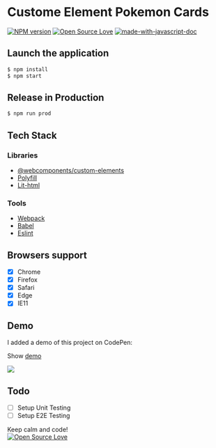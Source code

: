 # Custome Element Pokemon Cards
[![NPM version](https://d25lcipzij17d.cloudfront.net/badge.svg?id=gh&type=6&v=1.0.1)](http://badge.fury.io/js/badge-list)
[![Open Source Love](https://badges.frapsoft.com/os/mit/mit.svg?v=102)](https://github.com/ellerbrock/open-source-badge/)
[![made-with-javascript-doc](https://img.shields.io/badge/Made%20with-Javascript-1f425f.svg)](https://www.sphinx-doc.org/)

## Launch the application

```sh
$ npm install
$ npm start
```

## Release in Production

```sh
$ npm run prod
```

## Tech Stack

### Libraries

- [@webcomponents/custom-elements](https://github.com/webcomponents/custom-elements)
- [Polyfill](https://babeljs.io/docs/en/babel-polyfill.html)
- [Lit-html](https://polymer.github.io/lit-html/)

### Tools

- [Webpack](https://webpack.js.org/)
- [Babel](https://babeljs.io/)
- [Eslint](https://eslint.org/)

## Browsers support

- [x] Chrome
- [x] Firefox
- [x] Safari
- [x] Edge
- [x] IE11

## Demo
I added a demo of this project on CodePen:

Show [demo](https://codepen.io/grandemayta/pen/WaMYwe?editors=1010)

<img src="https://user-images.githubusercontent.com/6887120/47101923-abadd600-d23b-11e8-8a51-82c4feeb76df.png">

## Todo

- [ ] Setup Unit Testing
- [ ] Setup E2E Testing

Keep calm and code!
<br>
[![Open Source Love](https://badges.frapsoft.com/os/v3/open-source.svg?v=102)](https://github.com/ellerbrock/open-source-badge/)
